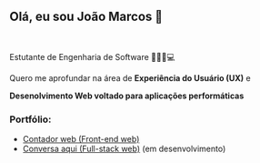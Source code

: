 ## Olá, eu sou João Marcos 👋
<br>

Estutante de Engenharia de Software 👨‍💻🚀💻

Quero me aprofundar na área de **Experiência do Usuário (UX)** e

**Desenolvimento Web voltado para aplicações performáticas**

### Portfólio:
- [Contador web (Front-end web)](https://github.com/joaoMdeASilva/contador-web)
- [Conversa aqui (Full-stack web)](https://github.com/joaoMdeASilva/conversa-aqui) (em desenvolvimento)
